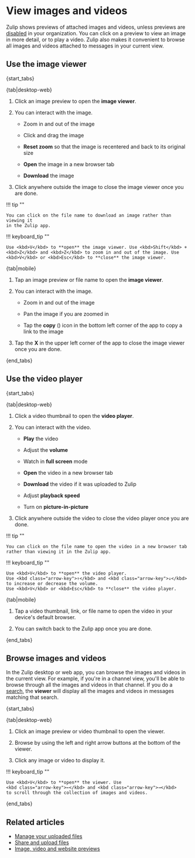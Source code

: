 # View images and videos

Zulip shows previews of attached images and videos, unless previews are
[disabled](/help/image-video-and-website-previews) in your organization.
You can click on a preview to view an image in more detail, or to play a
video. Zulip also makes it convenient to browse all images and videos
attached to messages in your current view.

## Use the image viewer

{start_tabs}

{tab|desktop-web}

1. Click an image preview to open the **image viewer**.

1. You can interact with the image.

    * Zoom in and out of the image

    * Click and drag the image

    * **Reset zoom** so that the image is recentered and back to its original size

    * **Open** the image in a new browser tab

    * **Download** the image

1. Click anywhere outside the image to close the image viewer once you are done.

!!! tip ""

    You can click on the file name to download an image rather than viewing it
    in the Zulip app.

!!! keyboard_tip ""

    Use <kbd>V</kbd> to **open** the image viewer. Use <kbd>Shift</kbd> +
    <kbd>Z</kbd> and <kbd>Z</kbd> to zoom in and out of the image. Use
    <kbd>V</kbd> or <kbd>Esc</kbd> to **close** the image viewer.

{tab|mobile}

1. Tap an image preview or file name to open the **image viewer**.

1. You can interact with the image.

    * Zoom in and out of the image

    * Pan the image if you are zoomed in

    * Tap the **copy** (<i class="zulip-icon zulip-icon-copy mobile-help"></i>)
      icon in the bottom left corner of the app to copy a link to the image

1. Tap the **X** in the upper left corner of the app to close the image viewer
   once you are done.

{end_tabs}

## Use the video player

{start_tabs}

{tab|desktop-web}

1. Click a video thumbnail to open the **video player**.

1. You can interact with the video.

    * **Play** the video

    * Adjust the **volume**

    * Watch in **full screen** mode

    * **Open** the video in a new browser tab

    * **Download** the video if it was uploaded to Zulip

    * Adjust **playback speed**

    * Turn on **picture-in-picture**

1. Click anywhere outside the video to close the video player once you are done.

!!! tip ""

    You can click on the file name to open the video in a new browser tab
    rather than viewing it in the Zulip app.

!!! keyboard_tip ""

    Use <kbd>V</kbd> to **open** the video player.
    Use <kbd class="arrow-key">↑</kbd> and <kbd class="arrow-key">↓</kbd>
    to increase or decrease the volume.
    Use <kbd>V</kbd> or <kbd>Esc</kbd> to **close** the video player.

{tab|mobile}

1. Tap a video thumbnail, link, or file name to open the video in your device's
   default browser.

1. You can switch back to the Zulip app once you are done.

{end_tabs}

## Browse images and videos

In the Zulip desktop or web app, you can browse the images and videos in
the current view. For example, if you're in a channel view, you'll be able
to browse through all the images and videos in that channel. If you do a
[search](/help/search-for-messages), the **viewer** will display all the
images and videos in messages matching that search.

{start_tabs}

{tab|desktop-web}

1. Click an image preview or video thumbnail to open the viewer.

1. Browse by using the left and right arrow buttons at the bottom of the viewer.

1. Click any image or video to display it.

!!! keyboard_tip ""

    Use <kbd>V</kbd> to **open** the viewer. Use
    <kbd class="arrow-key">←</kbd> and <kbd class="arrow-key">→</kbd>
    to scroll through the collection of images and videos.

{end_tabs}

## Related articles

* [Manage your uploaded files](/help/manage-your-uploaded-files)
* [Share and upload files](/help/share-and-upload-files)
* [Image, video and website previews](/help/image-video-and-website-previews)
